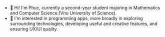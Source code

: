- 👋 Hi! I'm Phuc, currently a second-year student majoring in Mathematics and Computer Science.(Vnu University of Science). 
- 👀 I'm interested in programming apps, more broadly in exploring surrounding technologies, developing useful and creative features, and ensuring UX/UI quality.

<!---
phucday/phucday is a ✨ special ✨ repository because its `README.md` (this file) appears on your GitHub profile.
You can click the Preview link to take a look at your changes.
--->
